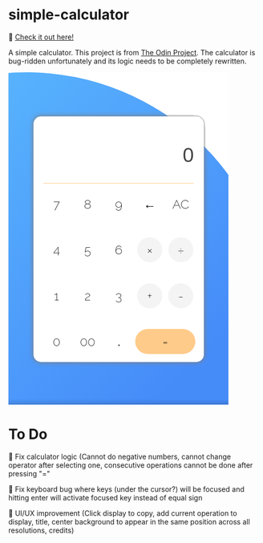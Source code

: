 # simple-calculator

🎉 [Check it out here!](https://freshmre.github.io/simple-calculator/)

A simple calculator. This project is from [The Odin Project](https://www.theodinproject.com/paths/foundations/courses/foundations/lessons/calculator).
The calculator is bug-ridden unfortunately and its logic needs to be completely rewritten.


![Screenshot of the calculator](img/calc-screenshot.png)



# To Do
🔴 Fix calculator logic (Cannot do negative numbers, cannot change operator after selecting one, consecutive operations cannot be done after pressing "=" 

🔴 Fix keyboard bug where keys (under the cursor?) will be focused and hitting enter will activate focused key instead of equal sign

🔴 UI/UX improvement (Click display to copy, add current operation to display, title, center background to appear in the same position across all resolutions, credits)
